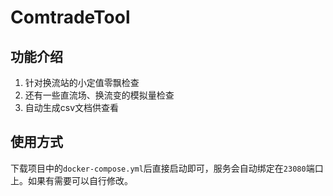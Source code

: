 # ComtradeTool

## 功能介绍
1. 针对换流站的小定值零飘检查
2. 还有一些直流场、换流变的模拟量检查
3. 自动生成csv文档供查看

## 使用方式
下载项目中的`docker-compose.yml`后直接启动即可，服务会自动绑定在`23080`端口上。如果有需要可以自行修改。